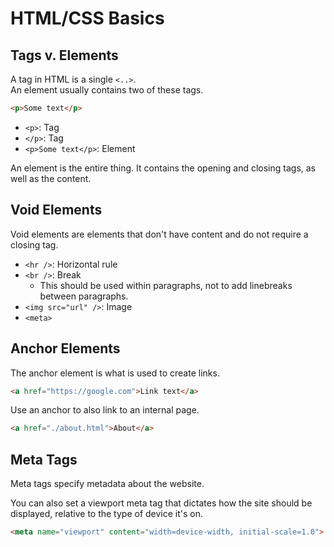 # HTML/CSS Basics

## Tags v. Elements

A tag in HTML is a single `<..>`.  
An element usually contains two of these tags.
```html
<p>Some text</p>
```
- `<p>`: Tag
- `</p>`: Tag
- `<p>Some text</p>`: Element

An element is the entire thing. It contains the opening and closing tags, as
well as the content.  

## Void Elements

Void elements are elements that don't have content and do not require a 
closing tag.    

- `<hr />`: Horizontal rule
- `<br />`: Break
    - This should be used within paragraphs, not to add linebreaks between
      paragraphs.  
- `<img src="url" />`: Image
- `<meta>`

## Anchor Elements

The anchor element is what is used to create links. 

```html
<a href="https://google.com">Link text</a>
```

Use an anchor to also link to an internal page.
```html
<a href="./about.html">About</a>
```

## Meta Tags

Meta tags specify metadata about the website.  

You can also set a viewport meta tag that dictates how the site should be
displayed, relative to the type of device it's on.  

```html
<meta name="viewport" content="width=device-width, initial-scale=1.0">
```
